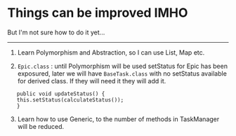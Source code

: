 
# Things can be improved IMHO
But I'm not sure how to do it yet...

----
1. Learn Polymorphism and Abstraction, so I can use List, Map etc.


2. `Epic.class` :  until Polymorphism will be used setStatus for Epic has been  exposured, later we will have `BaseTask.class`
   with no setStatus available for derived class. If they will need it they will add it.
```
   public void updateStatus() {
   this.setStatus(calculateStatus());
   }
```
3. Learn how to use Generic, to the number of methods in TaskManager will be reduced.